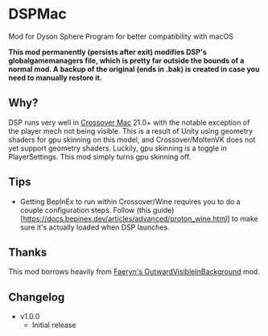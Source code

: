 # DSPMac
Mod for Dyson Sphere Program for better compatibility with macOS

**This mod permanently (persists after exit) modifies DSP's globalgamemanagers file, which is pretty far outside the bounds of a normal mod. A backup of the original (ends in .bak) is created in case you need to manually restore it.**

## Why?
DSP runs very well in [Crossover Mac](https://www.codeweavers.com/crossover#mac) 21.0+ with the notable exception of the player mech not being visible. This is a result of Unity using geometry shaders for gpu skinning on this model, and Crossover/MoltenVK does not yet support geometry shaders. Luckily, gpu skinning is a toggle in PlayerSettings. This mod simply turns gpu skinning off.

## Tips
- Getting BepInEx to run within Crossover/Wine requires you to do a couple configuration steps. Follow (this guide)[https://docs.bepinex.dev/articles/advanced/proton_wine.html] to make sure it's actually loaded when DSP launches.

## Thanks
This mod borrows heavily from [Faeryn's OutwardVisibleInBackground](https://github.com/Faeryn/OutwardVisibleInBackground) mod.

## Changelog
- v1.0.0
	- Initial release
